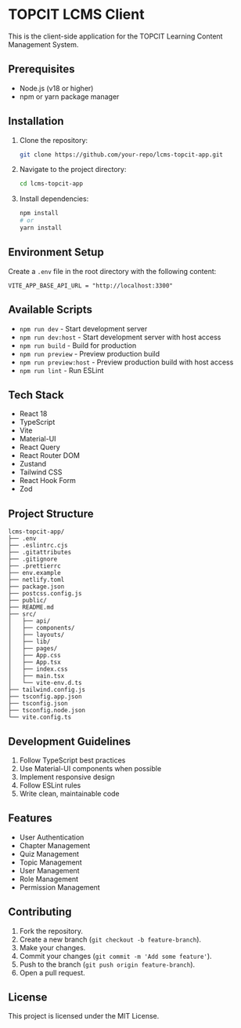 # TOPCIT LCMS Client

This is the client-side application for the TOPCIT Learning Content Management System.

## Prerequisites

- Node.js (v18 or higher)
- npm or yarn package manager

## Installation

1. Clone the repository:

   ```sh
   git clone https://github.com/your-repo/lcms-topcit-app.git
   ```

2. Navigate to the project directory:

   ```sh
   cd lcms-topcit-app
   ```

3. Install dependencies:

   ```sh
   npm install
   # or
   yarn install
   ```

## Environment Setup

Create a `.env` file in the root directory with the following content:

```
VITE_APP_BASE_API_URL = "http://localhost:3300"
```

## Available Scripts

- `npm run dev` - Start development server
- `npm run dev:host` - Start development server with host access
- `npm run build` - Build for production
- `npm run preview` - Preview production build
- `npm run preview:host` - Preview production build with host access
- `npm run lint` - Run ESLint

## Tech Stack

- React 18
- TypeScript
- Vite
- Material-UI
- React Query
- React Router DOM
- Zustand
- Tailwind CSS
- React Hook Form
- Zod

## Project Structure

```plaintext
lcms-topcit-app/
├── .env
├── .eslintrc.cjs
├── .gitattributes
├── .gitignore
├── .prettierrc
├── env.example
├── netlify.toml
├── package.json
├── postcss.config.js
├── public/
├── README.md
├── src/
│   ├── api/
│   ├── components/
│   ├── layouts/
│   ├── lib/
│   ├── pages/
│   ├── App.css
│   ├── App.tsx
│   ├── index.css
│   ├── main.tsx
│   └── vite-env.d.ts
├── tailwind.config.js
├── tsconfig.app.json
├── tsconfig.json
├── tsconfig.node.json
└── vite.config.ts
```

## Development Guidelines

1. Follow TypeScript best practices
2. Use Material-UI components when possible
3. Implement responsive design
4. Follow ESLint rules
5. Write clean, maintainable code

## Features

- User Authentication
- Chapter Management
- Quiz Management
- Topic Management
- User Management
- Role Management
- Permission Management

## Contributing

1. Fork the repository.
2. Create a new branch (`git checkout -b feature-branch`).
3. Make your changes.
4. Commit your changes (`git commit -m 'Add some feature'`).
5. Push to the branch (`git push origin feature-branch`).
6. Open a pull request.

## License

This project is licensed under the MIT License.
